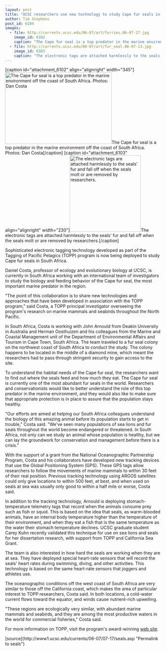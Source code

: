 ```yaml
---
layout: post
title: "UCSC researchers use new technology to study Cape fur seals in South Africa"
author: Tim Stephens 
post_id: 6104
images:
  - file: http://currents.ucsc.edu/06-07/art/furries.06-07-17.jpg
    image_id: 6102
    caption: "The Cape fur seal is a top predator in the marine environment off the coast of South Africa. Photos: Dan Costa"
  - file: http://currents.ucsc.edu/06-07/art/fur_seal.06-07-13.jpg
    image_id: 6103
    caption: "The electronic tags are attached harmlessly to the seals' fur and fall off when the seals molt or are removed by researchers."
---
```


[caption id="attachment_6102" align="alignright" width="345"]<a href="http://localhost/mysite/wp-content/uploads/2006/07/furries.06-07-17.jpg"><img class="size-full wp-image-6102" src="http://localhost/mysite/wp-content/uploads/2006/07/furries.06-07-17.jpg" alt="The Cape fur seal is a top predator in the marine environment off the coast of South Africa. Photos: Dan Costa" width="345" height="232" /></a>The Cape fur seal is a top predator in the marine environment off the coast of South Africa. Photos: Dan Costa[/caption]
[caption id="attachment_6103" align="alignright" width="230"]<a href="http://localhost/mysite/wp-content/uploads/2006/07/fur_seal.06-07-13.jpg"><img class="size-full wp-image-6103" src="http://localhost/mysite/wp-content/uploads/2006/07/fur_seal.06-07-13.jpg" alt="The electronic tags are attached harmlessly to the seals' fur and fall off when the seals molt or are removed by researchers." width="230" height="247" /></a>The electronic tags are attached harmlessly to the seals' fur and fall off when the seals molt or are removed by researchers.[/caption]
<a name="content" id="content"></a>
<p>
  Sophisticated electronic tagging technology developed as part of the Tagging of Pacific Pelagics (TOPP) program is now being deployed to study Cape fur seals in South Africa.
</p>
<p>
  Daniel Costa, professor of ecology and evolutionary biology at UCSC, is currently in South Africa working with an international team of investigators to study the biology and feeding behavior of the Cape fur seal, the most important marine predator in the region.
</p>
<p>
  "The point of this collaboration is to share new technologies and approaches that have been developed in association with the TOPP program," said Costa, a TOPP principal investigator overseeing the program's research on marine mammals and seabirds throughout the North Pacific.
</p>
<p>
  In South Africa, Costa is working with John Arnould from Deakin University in Australia and Herman Oosthuizen and his colleagues from the Marine and Coastal Management unit of the Department of Environmental Affairs and Tourism in Cape Town, South Africa. The team traveled to a fur seal colony on the northwest coast of South Africa to conduct the study. The colony happens to be located in the middle of a diamond mine, which meant the researchers had to pass through stringent security to gain access to the site.
</p>
<p>
  To understand the habitat needs of the Cape fur seal, the researchers want to find out where the seals feed and how much they eat. The Cape fur seal is currently one of the most abundant fur seals in the world. Researchers and conservationists would like to better understand the role of this top predator in the marine environment, and they would also like to make sure that appropriate protection is in place to assure that the population stays healthy.
</p>
<p>
  "Our efforts are aimed at helping our South Africa colleagues understand the biology of this amazing animal before its population starts to get in trouble," Costa said. "We've seen many populations of sea lions and fur seals throughout the world become endangered or threatened. In South Africa, not only can we study an animal whose population is healthy, but we can lay the groundwork for conservation and management before there is a crisis."
</p>
<p>
  With the support of a grant from the National Oceanographic Partnership Program, Costa and his collaborators have developed new tracking devices that use the Global Positioning System (GPS). These GPS tags allow researchers to follow the movements of marine mammals to within 30 feet of their real position. Previous tracking technology using ARGOS satellites could only give locations to within 500 feet, at best, and when used on seals at sea was usually only good to within a half mile or worse, Costa said.
</p>
<p>
  In addition to the tracking technology, Arnould is deploying stomach-temperature telemetry tags that record when the animals consume prey such as fish or squid. This is based on the idea that seals, as warm-blooded animals, have an internal body temperature higher than the temperature of their environment, and when they eat a fish that is the same temperature as the water their stomach temperature declines. UCSC graduate student Carey Kuhn recently validated this technique for use on sea lions and seals for her dissertation research, with support from TOPP and California Sea Grant.
</p>
<p>
  The team is also interested in how hard the seals are working when they are at sea. They have deployed special heart-rate sensors that will record the seals' heart rates during swimming, diving, and other activities. This technology is based on the same heart-rate sensors that joggers and athletes use.
</p>
<p>
  The oceanographic conditions off the west coast of South Africa are very similar to those off the California coast, which makes the area of particular interest to TOPP researchers, Costa said. In both locations, a cold-water current flows toward the equator, and winds cause nutrient-rich upwelling.
</p>
<p>
  "These regions are ecologically very similar, with abundant marine mammals and seabirds, and they are among the most productive waters in the world for commercial fisheries," Costa said.
</p>
<p>
  For more information on TOPP, visit the program's award-winning <a href="http://www.toppcensus.org">web site</a>.
</p>
[source](http://www1.ucsc.edu/currents/06-07/07-17/seals.asp "Permalink to seals")
